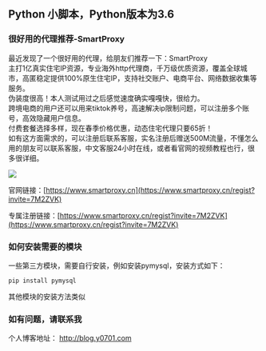 ## Python 小脚本，Python版本为3.6

### 很好用的代理推荐-SmartProxy

最近发现了一个很好用的代理，给朋友们推荐一下：SmartProxy  
主打1亿真实住宅IP资源，专业海外http代理商，千万级优质资源，覆盖全球城市，高匿稳定提供100%原生住宅IP，支持社交账户、电商平台、网络数据收集等服务。  
伪装度很高！本人测试用过之后感觉速度确实嘎嘎快，很给力。  
跨境电商的用户还可以用来tiktok养号，高速解决ip限制问题，可以注册多个账号，高效隐藏用户信息。  
付费套餐选择多样，现在春季价格优惠，动态住宅代理只要65折！  
如有这方面需求的，可以注册后联系客服，实名注册后赠送500M流量，不懂怎么用的朋友可以联系客服，中文客服24小时在线，或者看官网的视频教程也行，很多很详细。

![](https://image-static.segmentfault.com/131/930/131930173-642ad4d42b5dc_fix732)

官网链接：[https://www.smartproxy.cn](https://www.smartproxy.cn/regist?invite=7M2ZVK)

专属注册链接：[https://www.smartproxy.cn/regist?invite=7M2ZVK](https://www.smartproxy.cn/regist?invite=7M2ZVK)

### 如何安装需要的模块

一些第三方模块，需要自行安装，例如安装pymysql，安装方式如下：

```
pip install pymysql
```

其他模块的安装方法类似

### 如有问题，请联系我

个人博客地址： http://blog.y0701.com
